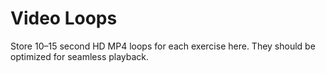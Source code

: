 # Video Loops

Store 10–15 second HD MP4 loops for each exercise here. They should be optimized for seamless playback.
